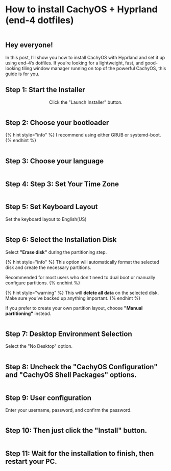 # How to install CachyOS + Hyprland (end-4 dotfiles)

<figure><img src=".gitbook/assets/image (4).png" alt=""><figcaption></figcaption></figure>

## Hey everyone!

In this post, I’ll show you how to install CachyOS with Hyprland and set it up using end-4’s dotfiles. If you’re looking for a lightweight, fast, and good-looking tiling window manager running on top of the powerful CachyOS, this guide is for you.

## Step 1: Start the Installer

<p align="center">Click the "Launch Installer" button.</p>

<figure><img src=".gitbook/assets/image (3).png" alt=""><figcaption></figcaption></figure>

## Step 2:  Choose your bootloader&#x20;

{% hint style="info" %}
I recommend using either GRUB or systemd-boot.
{% endhint %}

<figure><img src=".gitbook/assets/image (5).png" alt=""><figcaption></figcaption></figure>

## Step 3:  Choose your language

<figure><img src=".gitbook/assets/image (6).png" alt=""><figcaption></figcaption></figure>

## Step 4:  Step 3: Set Your Time Zone

<figure><img src=".gitbook/assets/image (1).png" alt=""><figcaption></figcaption></figure>

## Step 5: Set Keyboard Layout

Set the keyboard layout to English(US)&#x20;

<figure><img src=".gitbook/assets/image (2).png" alt=""><figcaption></figcaption></figure>

## Step 6: Select the Installation Disk

Select **"Erase disk"** during the partitioning step.

{% hint style="info" %}
This option will automatically format the selected disk and create the necessary partitions.

Recommended for most users who don't need to dual boot or manually configure partitions.
{% endhint %}

{% hint style="warning" %}
This will **delete all data** on the selected disk. Make sure you’ve backed up anything important.
{% endhint %}

If you prefer to create your own partition layout, choose **"Manual partitioning"** instead.

<figure><img src=".gitbook/assets/image (7).png" alt=""><figcaption></figcaption></figure>

## Step 7: Desktop Environment Selection

Select the "No Desktop" option.

<figure><img src=".gitbook/assets/image (8).png" alt=""><figcaption></figcaption></figure>

## Step 8: **Uncheck the "CachyOS Configuration" and "CachyOS Shell Packages" options.**

<figure><img src=".gitbook/assets/image (9).png" alt=""><figcaption></figcaption></figure>

## Step  9: **User configuration**

Enter your username, password, and confirm the password.

<figure><img src=".gitbook/assets/image (10).png" alt=""><figcaption></figcaption></figure>

## Step 10: Then just click the "Install" button.

<figure><img src=".gitbook/assets/image (11).png" alt=""><figcaption></figcaption></figure>

## Step 11: **Wait for the installation to finish, then restart your PC.**

<figure><img src=".gitbook/assets/image (12).png" alt=""><figcaption></figcaption></figure>
